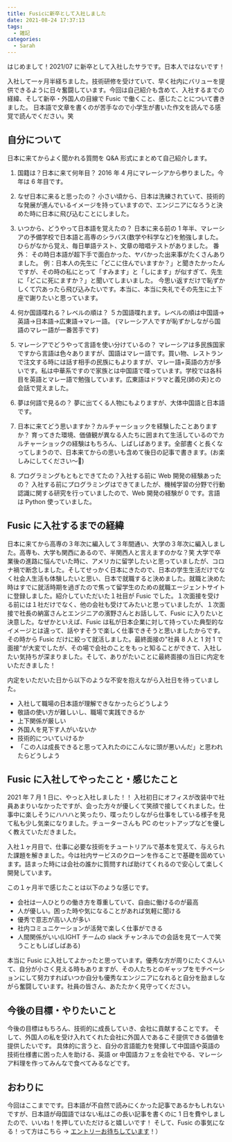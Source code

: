 ```yaml
---
title: Fusicに新卒として入社しました
date: 2021-08-24 17:37:13
tags:
  - 雑記
categories:
  - Sarah
---
```


はじめまして！2021/07 に新卒として入社したサラです。日本人ではないです！

入社して一ヶ月半経ちました。技術研修を受けていて、早く社内にバリューを提供できるように日々奮闘しています。今回は自己紹介も含めて、入社するまでの経緯、そして新卒・外国人の目線で Fusic で働くこと、感じたことについて書きました。
日本語で文章を書くのが苦手なので小学生が書いた作文を読んでる感覚で読んでください。笑

<!--more-->

## 自分について

日本に来てからよく聞かれる質問を Q&A 形式にまとめて自己紹介します。

1. 国籍は？日本に来て何年目？
   2016 年 4 月にマレーシアから参りました。今年は 6 年目です。

2. なぜ日本に来ると思ったの？
   小さい頃から、日本は洗練されていて、技術的な発展が進んでいるイメージを持っていますので、エンジニアになろうと決めた時に日本に飛び込むことにしました。

3. いつから、どうやって日本語を覚えたの？
   日本に来る前の 1 年半、マレーシアの予備学校で日本語と高専のシラバス(数学や科学など)を勉強しました。ひらがなから覚え、毎日単語テスト、文章の暗唱テストがありました。
   番外： その時日本語が超下手で面白かった、ヤバかった出来事がたくさんありました。
   例：日本人の先生に「どこに住んでいますか？」と聞きたかったんですが、その時の私にとって「すみます」と「しにます」が似すぎて、先生に「どこに死にますか？」と聞いてしまいました。
   今思い返すだけで恥ずかしくて穴あったら飛び込みたいです。本当に、本当に失礼でその先生に土下座で謝りたいと思っています。

4. 何か国語喋れる？レベルの順は？
   ５カ国語喋れます。レベルの順は中国語->英語->日本語->広東語->マレー語。
   (マレーシア人ですが恥ずかしながら国語のマレー語が一番苦手です)

5. マレーシアでどうやって言語を使い分けているの？
   マレーシアは多民族国家ですから言語は色々ありますが、国語はマレー語です。買い物、レストランで注文する時には話す相手の民族にもよりますが、マレー語+英語の方が多いです。私は中華系ですので家族とは中国語で喋っています。学校では各科目を英語とマレー語で勉強しています。広東語はドラマと義兄(姉の夫)との会話で覚えました。

6. 夢は何語で見るの？
   夢に出てくる人物にもよりますが、大体中国語と日本語です。

7. 日本に来てどう思いますか？カルチャーショックを経験したことありますか？
   育ってきた環境、価値観が異なる人たちに囲まれて生活しているのでカルチャーショックの経験はもちろん、しばしばあります。全部書くと長くなってしまうので、日本来てからの思いも含めて後日の記事で書きます。(お楽しみにしてください〜🎵)

8. プログラミングもともとできてたの？入社する前に Web 開発の経験あったの？
   入社する前にプログラミングはできてましたが、機械学習の分野で行動認識に関する研究を行っていましたので、Web 開発の経験が 0 です。言語は Python 使っていました。

## Fusic に入社するまでの経緯

日本に来てから高専の３年次に編入して３年間通い、大学の３年次に編入しました。高専も、大学も関西にあるので、半関西人と言えますのかな？笑
大学で卒業後の進路に悩んでいた時に、アメリカに留学したいと思っていましたが、コロナ禍で断念しました。そしてせっかく日本にきたので、日本の学生生活だけでなく社会人生活も体験したいと思い、日本で就職すると決めました。就職と決めた時はすでに就活時期を過ぎたので焦って留学生のための就職エージェントサイトに登録しました。紹介していただいた１社目が Fusic でした。１次面接を受ける前には１社だけでなく、他の会社も受けてみたいと思っていましたが、１次面接で社長の納富さんとエンジニアの濱野さんとお話しして、Fusic に入りたいと決意した。なぜかといえば、Fusic は私が日本企業に対して持っていた典型的なイメージとは違って、話やすそうで楽しく仕事できそうと思いましたからです。その時から Fusic だけに絞って就活しました。最終面接の"社員 8 人と 1 対 1 で面接"が大変でしたが、その場で会社のことをもっと知ることができて、入社したい気持ちが深まりました。そして、ありがたいことに最終面接の当日に内定をいただきました！

内定をいただいた日から以下のような不安を抱えながら入社日を待っていました。

- 入社して職場の日本語が理解できなかったらどうしよう
- 敬語の使い方が難しいし、職場で実践できるか
- 上下関係が厳しい
- 外国人を見下す人がいないか
- 技術的についていけるか
- 「この人は成長できると思って入れたのにこんなに頭が悪いんだ」と思われたらどうしよう

## Fusic に入社してやったこと・感じたこと

2021 年 7 月 1 日に、やっと入社しました！！
入社初日にオフィスが改装中で社員あまりいなかったですが、会った方々が優しくて笑顔で接してくれました。仕事中に楽しそうにハハハと笑ったり、喋ったりしながら仕事をしている様子を見て私も少し気楽になりました。チューターさんも PC のセットアップなどを優しく教えていただきました。

入社１ヶ月目で、仕事に必要な技術をチュートリアルで基本を覚えて、与えられた課題を解きました。今は社内サービスのクローンを作ることで基礎を固めています。詰まった時には会社の誰かに質問すれば助けてくれるので安心して楽しく開発しています。

この１ヶ月半で感じたことは以下のような感じです。

- 会社は一人ひとりの働き方を尊重していて、自由に働けるのが最高
- 人が優しい。困った時や気になることがあれば気軽に聞ける
- 優秀で意志が高い人が多い
- 社内コミュニケーションが活発で楽しく仕事ができる
- 人間関係がいい(LIGHT チームの slack チャンネルでの会話を見て一人で笑うこともしばしばある)

本当に Fusic に入社してよかったと思っています。優秀な方が周りにたくさんいて、自分が小さく見える時もありますが、その人たちとのギャップをモチベーションにして努力すればいつか自分も優秀なエンジニアになれると自分を励ましながら奮闘しています。社員の皆さん、あたたかく見守ってください。

## 今後の目標・やりたいこと

今後の目標はもちろん、技術的に成長していき、会社に貢献することです。
そして、外国人の私を受け入れてくれた会社に外国人であるこそ提供できる価値を提供したいです。
具体的に言うと、自分の言語能力を発揮して中国語や英語の技術仕様書に困った人を助ける、英語 or 中国語カフェを会社でやる、マレーシア料理を作ってみんなで食べてみるなどです。

## おわりに

今回はここまでです。日本語が不自然で読みにくかった記事であるかもしれないですが、日本語が母国語ではない私はこの長い記事を書くのに 1 日を費やしましたので、いいね！を押していただけると嬉しいです！
そして、Fusic の事気になる！って方はこちら → [エントリーお待ちしています](https://recruit.fusic.co.jp/)！）

<!--more-->
